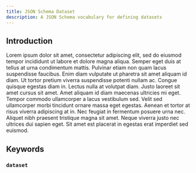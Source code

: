 ```yaml
---
title: JSON Schema Dataset
description: A JSON Schema vocabulary for defining datasets
---
```


Introduction
------------

Lorem ipsum dolor sit amet, consectetur adipiscing elit, sed do eiusmod tempor
incididunt ut labore et dolore magna aliqua. Semper eget duis at tellus at urna
condimentum mattis. Pulvinar etiam non quam lacus suspendisse faucibus. Enim
diam vulputate ut pharetra sit amet aliquam id diam. Ut tortor pretium viverra
suspendisse potenti nullam ac. Congue quisque egestas diam in. Lectus nulla at
volutpat diam. Justo laoreet sit amet cursus sit amet. Amet aliquam id diam
maecenas ultricies mi eget. Tempor commodo ullamcorper a lacus vestibulum sed.
Velit sed ullamcorper morbi tincidunt ornare massa eget egestas. Aenean et
tortor at risus viverra adipiscing at in. Nec feugiat in fermentum posuere urna
nec. Aliquet nibh praesent tristique magna sit amet. Neque viverra justo nec
ultrices dui sapien eget. Sit amet est placerat in egestas erat imperdiet sed
euismod.

Keywords
--------

### `dataset`
